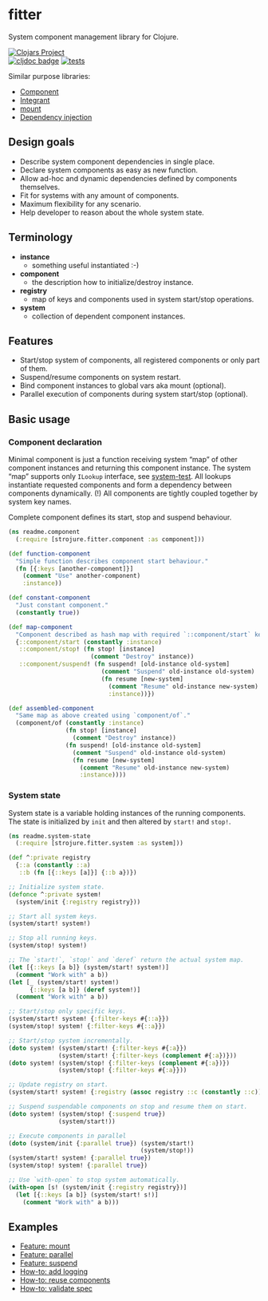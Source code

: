 # fitter

System component management library for Clojure.

[![Clojars Project](https://img.shields.io/clojars/v/com.github.strojure/fitter.svg)](https://clojars.org/com.github.strojure/fitter)\
[![cljdoc badge](https://cljdoc.org/badge/com.github.strojure/fitter)](https://cljdoc.org/d/com.github.strojure/fitter)
[![tests](https://github.com/strojure/fitter/actions/workflows/tests.yml/badge.svg)](https://github.com/strojure/fitter/actions/workflows/tests.yml)

Similar purpose libraries:

* [Component](https://github.com/stuartsierra/component)
* [Integrant](https://github.com/weavejester/integrant)
* [mount](https://github.com/tolitius/mount)
* [Dependency injection](https://github.com/darkleaf/di)

## Design goals

* Describe system component dependencies in single place.
* Declare system components as easy as new function.
* Allow ad-hoc and dynamic dependencies defined by components themselves.
* Fit for systems with any amount of components.
* Maximum flexibility for any scenario.
* Help developer to reason about the whole system state.

## Terminology

* **instance**
    * something useful instantiated :-)
* **component**
    * the description how to initialize/destroy instance.
* **registry**
    * map of keys and components used in system start/stop operations.
* **system**
    * collection of dependent component instances.

## Features

* Start/stop system of components, all registered components or only part of
  them.
* Suspend/resume components on system restart.
* Bind component instances to global vars aka mount (optional).
* Parallel execution of components during system start/stop (optional).

## Basic usage

### Component declaration

Minimal component is just a function receiving system “map” of other component
instances and returning this component instance. The system “map” supports only
`ILookup` interface, see [system-test]. All lookups instantiate requested
components and form a dependency between components dynamically. (!) All
components are tightly coupled together by system key names.

[system-test]: test/strojure/fitter/system_test.clj

Complete component defines its start, stop and suspend behaviour.

```clojure
(ns readme.component
  (:require [strojure.fitter.component :as component]))

(def function-component
  "Simple function describes component start behaviour."
  (fn [{:keys [another-component]}]
    (comment "Use" another-component)
    :instance))

(def constant-component
  "Just constant component."
  (constantly true))

(def map-component
  "Component described as hash map with required `::component/start` key."
  {::component/start (constantly :instance)
   ::component/stop! (fn stop! [instance]
                       (comment "Destroy" instance))
   ::component/suspend! (fn suspend! [old-instance old-system]
                          (comment "Suspend" old-instance old-system)
                          (fn resume [new-system]
                            (comment "Resume" old-instance new-system)
                            :instance))})

(def assembled-component
  "Same map as above created using `component/of`."
  (component/of (constantly :instance)
                (fn stop! [instance]
                  (comment "Destroy" instance))
                (fn suspend! [old-instance old-system]
                  (comment "Suspend" old-instance old-system)
                  (fn resume [new-system]
                    (comment "Resume" old-instance new-system)
                    :instance))))
```

### System state

System state is a variable holding instances of the running components.
The state is initialized by `init` and then altered by `start!` and `stop!`.

```clojure
(ns readme.system-state
  (:require [strojure.fitter.system :as system]))

(def ^:private registry
  {::a (constantly ::a)
   ::b (fn [{::keys [a]}] {::b a})})

;; Initialize system state.
(defonce ^:private system!
  (system/init {:registry registry}))

;; Start all system keys.
(system/start! system!)

;; Stop all running keys.
(system/stop! system!)

;; The `start!`, `stop!` and `deref` return the actual system map. 
(let [{::keys [a b]} (system/start! system!)]
  (comment "Work with" a b))
(let [_ (system/start! system!)
      {::keys [a b]} (deref system!)]
  (comment "Work with" a b))

;; Start/stop only specific keys.
(system/start! system! {:filter-keys #{::a}})
(system/stop! system! {:filter-keys #{::a}})

;; Start/stop system incrementally.
(doto system! (system/start! {:filter-keys #{:a}})
              (system/start! {:filter-keys (complement #{:a})}))
(doto system! (system/stop! {:filter-keys (complement #{:a})})
              (system/stop! {:filter-keys #{:a}}))

;; Update registry on start.
(system/start! system! {:registry (assoc registry ::c (constantly ::c))})

;; Suspend suspendable components on stop and resume them on start.
(doto system! (system/stop! {:suspend true})
              (system/start!))

;; Execute components in parallel
(doto (system/init {:parallel true}) (system/start!)
                                     (system/stop!))
(system/start! system! {:parallel true})
(system/stop! system! {:parallel true})

;; Use `with-open` to stop system automatically.
(with-open [s! (system/init {:registry registry})]
  (let [{::keys [a b]} (system/start! s!)]
    (comment "Work with" a b)))
```

## Examples

* [Feature: mount](doc/example/feature_mount.clj)
* [Feature: parallel](doc/example/feature_parallel.clj)
* [Feature: suspend](doc/example/feature_suspend.clj)
* [How-to: add logging](doc/example/how_to_add_logging.clj)
* [How-to: reuse components](doc/example/how_to_reuse_components.clj)
* [How-to: validate spec](doc/example/how_to_validate_spec.clj)

